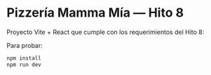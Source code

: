 # Pizzería Mamma Mía — Hito 8

Proyecto Vite + React que cumple con los requerimientos del Hito 8:

Para probar:

```bash
npm install
npm run dev
```
